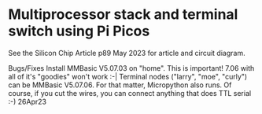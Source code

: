 # Multiprocessor stack and terminal switch using Pi Picos
See the Silicon Chip Article p89 May 2023 for article and circuit diagram.
 
Bugs/Fixes
  Install MMBasic V5.07.03 on "home". This is important! 7.06 with all of it's "goodies" won't work :-|
  Terminal nodes ("larry", "moe", "curly") can be MMBasic V5.07.06. For that matter, Micropython also
  runs. Of course, if you cut the wires, you can connect anything that does TTL serial :-) 26Apr23
